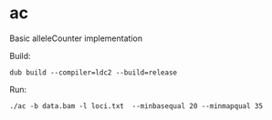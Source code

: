 # ac
Basic alleleCounter implementation

Build:

    dub build --compiler=ldc2 --build=release
    
Run:

    ./ac -b data.bam -l loci.txt  --minbasequal 20 --minmapqual 35
    

